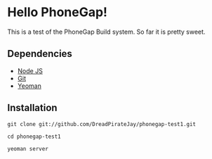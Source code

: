 # Hello PhoneGap!
This is a test of the PhoneGap Build system. So far it is pretty sweet.

## Dependencies
* [Node JS](http://nodejs.org)
* [Git](http://git-scm.com/)
* [Yeoman](https://github.com/yeoman/yeoman/wiki/Installation)

## Installation
`git clone git://github.com/DreadPirateJay/phonegap-test1.git`

`cd phonegap-test1`

`yeoman server`